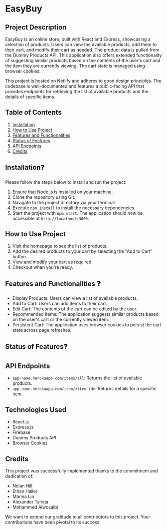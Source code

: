 # EasyBuy

## Project Description

EasyBuy is an online store, built with React and Express, showcasing a selection of products. Users can view the available products, add them to their cart, and modify their cart as needed. The product data is pulled from the Dummy Products API. This application also offers extended functionality of suggesting similar products based on the contents of the user's cart and the item they are currently viewing. The cart state is managed using browser cookies.

This project is hosted on Netlify and adheres to good design principles. The codebase is well-documented and features a public-facing API that provides endpoints for retrieving the list of available products and the details of specific items.

## Table of Contents

1. [Installation](#installation)
2. [How to Use Project](#how-to-use-project)
3. [Features and Functionalities](#features-and-functionalities)
4. [Status of Features](#status-of-features)
5. [API Endpoints](#api-endpoints)
6. [Credits](#credits)

## Installation❓

Please follow the steps below to install and run the project:

1. Ensure that Node.js is installed on your machine.
2. Clone the repository using Git.
3. Navigate to the project directory via your terminal.
4. Execute `npm install` to install the necessary dependencies.
5. Start the project with `npm start`. The application should now be accessible at `http://localhost:3000`.

## How to Use Project

1. Visit the homepage to see the list of products.
2. Add the desired products to your cart by selecting the "Add to Cart" button.
3. View and modify your cart as required.
4. Checkout when you're ready.

## Features and Functionalities ❓

- Display Products: Users can view a list of available products.
- Add to Cart: Users can add items to their cart.
- Edit Cart: The contents of the cart can be edited by the user.
- Recommended Items: The application suggests similar products based on the user's cart or the currently viewed item.
- Persistent Cart: The application uses browser cookies to persist the cart state across page refreshes.

## Status of Features❓

## API Endpoints

- `app-name.herokuapp.com/items/all`: Returns the list of available products.
- `app-name.herokuapp.com/item/<item id>`: Returns details for a specific item.

## Technologies Used

- React.js
- Express.js
- Firebase
- Dummy Products API
- Browser Cookies

## Credits

This project was successfully implemented thanks to the commitment and dedication of:

- Nolan Hill
- Ethan Haller
- Marina Lin
- Alexander Talreja
- Mohammed Alwosaibi

We want to extend our gratitude to all contributors to this project. Your contributions have been pivotal to its success.
